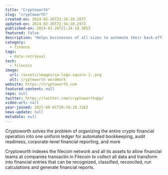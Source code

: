 ```yaml
---
title: "Cryptoworth"
slug: "cryptoworth"
created-on: 2024-02-26T21:34:10.287Z
updated-on: 2024-02-26T21:34:10.297Z
published-on: 2024-02-26T21:34:10.305Z
featured: false
description: "Helps businesses of all sizes to automate their back-office crypto accounting tasks."
category:
  - finance
tags:
  - data-retrieval
tech:
  - filecoin
image:
  url: /assets/images/cw-logo-square-1-.png
  alt: cryptoworth wordmark
website: https://Cryptoworth.com
featured-content: null
repo: null
twitter: https://twitter.com/cryptoworthapp/
video-url: null
year-joined: 2023-08-01T20:34:10.316Z
news-update: null
metadata: null
---
```


Cryptoworth solves the problem of organizing the entire crypto financial operation into one uniform ledger for automated bookkeeping, audit readiness, corporate-level financial reporting, and more

Cryptoworth indexes the filecoin network and all its assets to allow financial teams at companies transactin in Filecoin to collect all data and transform into financial entries that can be recognized, classified, reconciled, run calculations and generate financial reports.
